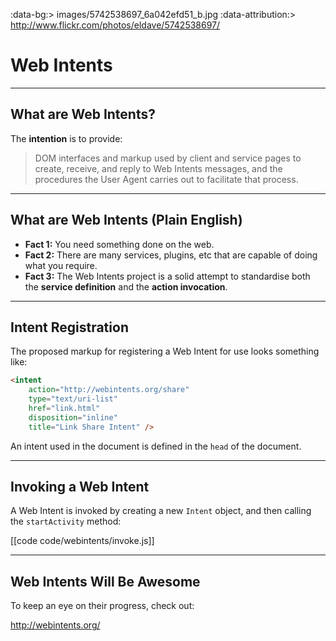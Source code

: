 :data-bg:> images/5742538697_6a042efd51_b.jpg
:data-attribution:> http://www.flickr.com/photos/eldave/5742538697/

# Web Intents

---

## What are Web Intents?

The __intention__ is to provide:

> DOM interfaces and markup used by client and service pages to create, receive, and reply to Web Intents messages, and the procedures the User Agent carries out to facilitate that process.

---

## What are Web Intents (Plain English)

- __Fact 1:__ You need something done on the web.
- __Fact 2:__ There are many services, plugins, etc that are capable of doing what you require.
- __Fact 3:__ The Web Intents project is a solid attempt to standardise both the __service definition__ and the __action invocation__.

---

## Intent Registration

The proposed markup for registering a Web Intent for use looks something like:

```html
<intent 
    action="http://webintents.org/share" 
    type="text/uri-list" 
    href="link.html" 
    disposition="inline"
    title="Link Share Intent" />
```
        
An intent used in the document is defined in the `head` of the document.
     
---

## Invoking a Web Intent

A Web Intent is invoked by creating a new `Intent` object, and then calling the `startActivity` method:

[[code code/webintents/invoke.js]]

---

## Web Intents Will Be Awesome

To keep an eye on their progress, check out:

<http://webintents.org/>


